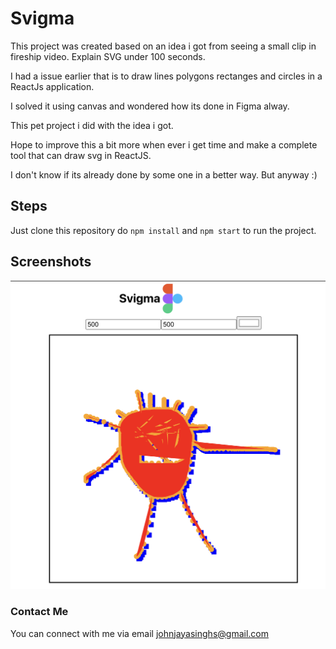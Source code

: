 # Svigma

This project was created based on an idea i got from seeing a small clip in fireship video. Explain SVG under 100 seconds.

I had a issue earlier that is to draw lines polygons rectanges and circles in a ReactJs application.

I solved it using canvas and wondered how its done in Figma alway.

This pet project i did with the idea i got.

Hope to improve this a bit more when ever i get time and make a complete tool that can draw svg in ReactJS.

I don't know if its already done by some one in a better way. But anyway :)

## Steps

Just clone this repository do `npm install` and `npm start` to run the project.

## Screenshots

![preview 1](https://github.com/johnjayasingh/svigma-draw/blob/main/preview.png?raw=true)

### Contact Me

You can connect with me via email [johnjayasinghs@gmail.com](mailto:johnjayasinghs@gmail.com)
